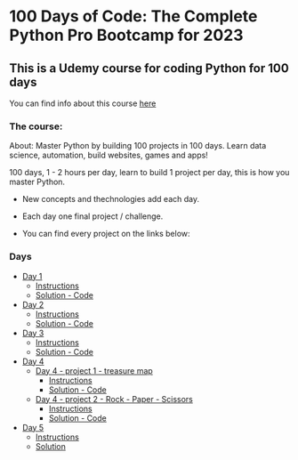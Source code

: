 # 100 Days of Code: The Complete Python Pro Bootcamp for 2023

## This is a Udemy course for coding Python for 100 days
You can find info about this course [here](https://www.udemy.com/share/103IHM3@y3v-NJ7mo-v3hzYNI1Nsb1ou5eWbgkq_b6zznCAk_Xpwf9sndCbaaARZgrZWS59asA==/)

### The course:

About: Master Python by building 100 projects in 100 days. Learn data science, automation, build websites, games and apps!  
  
100 days, 1 - 2 hours per day, learn to build 1 project per day, this is how you master Python.

* New concepts and thechnologies add each day.

* Each day one final project / challenge.

* You can find every project on the links below:

### Days

* [Day 1](./day_1/)
    * [Instructions](./day_1/instructions.md)
    * [Solution - Code](./day_1/main.py)
* [Day 2](./day_2/)
    * [Instructions](./day_2/instructions.md)
    * [Solution - Code](./day_2/main.py)
* [Day 3](./day_3/)
    * [Instructions](./day_3/instructions.md)
    * [Solution - Code](./day_3/main.py)
* [Day 4](./day_4/)
    * [Day 4 - project 1 - treasure map](./day_4/treasure_map/)
        * [Instructions](./day_4/treasure_map/instructions.md)
        * [Solution - Code](./day_4/treasure_map/main.py)
    * [Day 4 - project 2 - Rock - Paper - Scissors](./day_4/rock_paper_scissors/)
        * [Instructions](./day_4/rock_paper_scissors/instructions.md)
        * [Solution - Code](./day_4/rock_paper_scissors/main.py)
* [Day 5](./day_5/)
    * [Instructions](./day_5/instructions.md)
    * [Solution](./day_5/main.py)